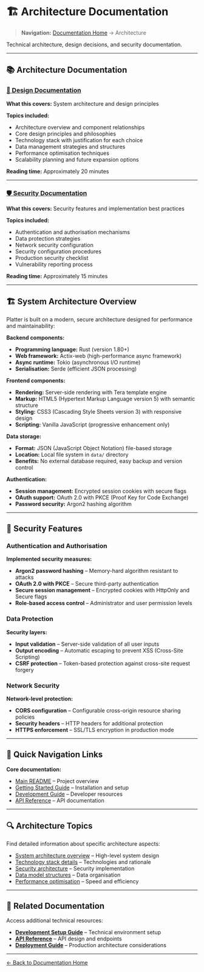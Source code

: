 # 🏗️ Architecture Documentation

> **Navigation:** [Documentation Home](../README.md) → Architecture

Technical architecture, design decisions, and security documentation.

---

## 📚 Architecture Documentation

### [📐 Design Documentation](design.md)

**What this covers:** System architecture and design principles

**Topics included:**
- Architecture overview and component relationships
- Core design principles and philosophies
- Technology stack with justification for each choice
- Data management strategies and structures
- Performance optimisation techniques
- Scalability planning and future expansion options

**Reading time:** Approximately 20 minutes

---

### [🛡️ Security Documentation](security.md)

**What this covers:** Security features and implementation best practices

**Topics included:**
- Authentication and authorisation mechanisms
- Data protection strategies
- Network security configuration
- Security configuration procedures
- Production security checklist
- Vulnerability reporting process

**Reading time:** Approximately 15 minutes

---

## 🏗️ System Architecture Overview

Platter is built on a modern, secure architecture designed for performance and maintainability:

**Backend components:**
- **Programming language:** Rust (version 1.80+)
- **Web framework:** Actix-web (high-performance async framework)
- **Async runtime:** Tokio (asynchronous I/O runtime)
- **Serialisation:** Serde (efficient JSON processing)

**Frontend components:**
- **Rendering:** Server-side rendering with Tera template engine
- **Markup:** HTML5 (Hypertext Markup Language version 5) with semantic structure
- **Styling:** CSS3 (Cascading Style Sheets version 3) with responsive design
- **Scripting:** Vanilla JavaScript (progressive enhancement only)

**Data storage:**
- **Format:** JSON (JavaScript Object Notation) file-based storage
- **Location:** Local file system in `data/` directory
- **Benefits:** No external database required, easy backup and version control

**Authentication:**
- **Session management:** Encrypted session cookies with secure flags
- **OAuth support:** OAuth 2.0 with PKCE (Proof Key for Code Exchange)
- **Password security:** Argon2 hashing algorithm

---

## 🔐 Security Features

### Authentication and Authorisation

**Implemented security measures:**
- **Argon2 password hashing** – Memory-hard algorithm resistant to attacks
- **OAuth 2.0 with PKCE** – Secure third-party authentication
- **Secure session management** – Encrypted cookies with HttpOnly and Secure flags
- **Role-based access control** – Administrator and user permission levels

### Data Protection

**Security layers:**
- **Input validation** – Server-side validation of all user inputs
- **Output encoding** – Automatic escaping to prevent XSS (Cross-Site Scripting)
- **CSRF protection** – Token-based protection against cross-site request forgery

### Network Security

**Network-level protection:**
- **CORS configuration** – Configurable cross-origin resource sharing policies
- **Security headers** – HTTP headers for additional protection
- **HTTPS enforcement** – SSL/TLS encryption in production mode

---

## 🎯 Quick Navigation Links

**Core documentation:**
- [Main README](../../README.md) – Project overview
- [Getting Started Guide](../guides/getting-started.md) – Installation and setup
- [Development Guide](../development/README.md) – Developer resources
- [API Reference](../api/reference.md) – API documentation

---

## 🔍 Architecture Topics

Find detailed information about specific architecture aspects:

- [System architecture overview](design.md#architecture-overview) – High-level system design
- [Technology stack details](design.md#technology-stack) – Technologies and rationale
- [Security architecture](security.md#security-features) – Security implementation
- [Data model structures](design.md#data-management) – Data organisation
- [Performance optimisation](design.md#performance-considerations) – Speed and efficiency

---

## 📖 Related Documentation

Access additional technical resources:

- **[Development Setup Guide](../development/setup.md)** – Technical environment setup
- **[API Reference](../api/reference.md)** – API design and endpoints
- **[Deployment Guide](../deployment/README.md)** – Production architecture considerations

---

[← Back to Documentation Home](../README.md)